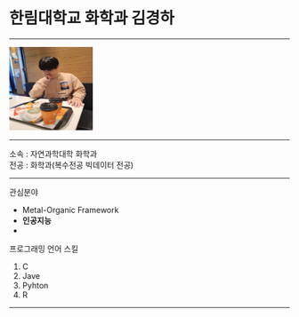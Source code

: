 # 한림대학교 화학과 김경하
---

<img src =KakaoTalk_20220611_195952036.jpg height =150 width =150>



---

소속 : 자연과학대학 화학과    
전공 : 화학과(복수전공 빅데이터 전공)

---

관심분야   
* Metal-Organic Framework
* **인공지능**
* 

프로그래밍 언어 스킬
1. C   
2. Jave   
3. Pyhton   
4. R   

--------





